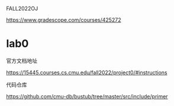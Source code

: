 FALL2022OJ

https://www.gradescope.com/courses/425272
# lab0
官方文档地址

https://15445.courses.cs.cmu.edu/fall2022/project0/#instructions

代码仓库

https://github.com/cmu-db/bustub/tree/master/src/include/primer

